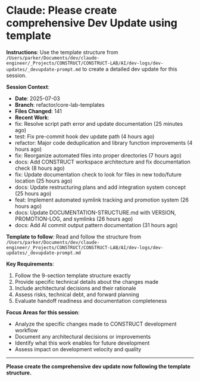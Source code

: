 # Claude: Please create comprehensive Dev Update using template

**Instructions**: Use the template structure from `/Users/parker/Documents/dev/claude-engineer/_Projects/CONSTRUCT/CONSTRUCT-LAB/AI/dev-logs/dev-updates/_devupdate-prompt.md` to create a detailed dev update for this session.

**Session Context**:
- **Date**: 2025-07-03
- **Branch**: refactor/core-lab-templates
- **Files Changed**:      141
- **Recent Work**:
- fix: Resolve script path error and update documentation (25 minutes ago)
- test: Fix pre-commit hook dev update path (4 hours ago)
- refactor: Major code deduplication and library function improvements (4 hours ago)
- fix: Reorganize automated files into proper directories (7 hours ago)
- docs: Add CONSTRUCT workspace architecture and fix documentation check (8 hours ago)
- fix: Update documentation check to look for files in new todo/future location (25 hours ago)
- docs: Update restructuring plans and add integration system concept (25 hours ago)
- feat: Implement automated symlink tracking and promotion system (26 hours ago)
- docs: Update DOCUMENTATION-STRUCTURE.md with VERSION, PROMOTION-LOG, and symlinks (26 hours ago)
- docs: Add AI commit output pattern documentation (31 hours ago)

**Template to follow**: Read and follow the structure from `/Users/parker/Documents/dev/claude-engineer/_Projects/CONSTRUCT/CONSTRUCT-LAB/AI/dev-logs/dev-updates/_devupdate-prompt.md`

**Key Requirements**:
1. Follow the 9-section template structure exactly
2. Provide specific technical details about the changes made
3. Include architectural decisions and their rationale
4. Assess risks, technical debt, and forward planning
5. Evaluate handoff readiness and documentation completeness

**Focus Areas for this session**:
- Analyze the specific changes made to CONSTRUCT development workflow
- Document any architectural decisions or improvements
- Identify what this work enables for future development
- Assess impact on development velocity and quality

---

**Please create the comprehensive dev update now following the template structure.**
